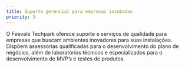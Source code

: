 ```yaml
---
title: Suporte gerencial para empresas incubadas
priority: 3
---
```

O Feevale Techpark oferece suporte e serviços de qualidade para empresas que buscam ambientes inovadores para suas instalações. Dispõem assessorias qualificadas para o desenvolvimento do plano de negócios, além de laboratórios técnicos e especializados para o desenvolvimento de MVP’s e testes de produtos.